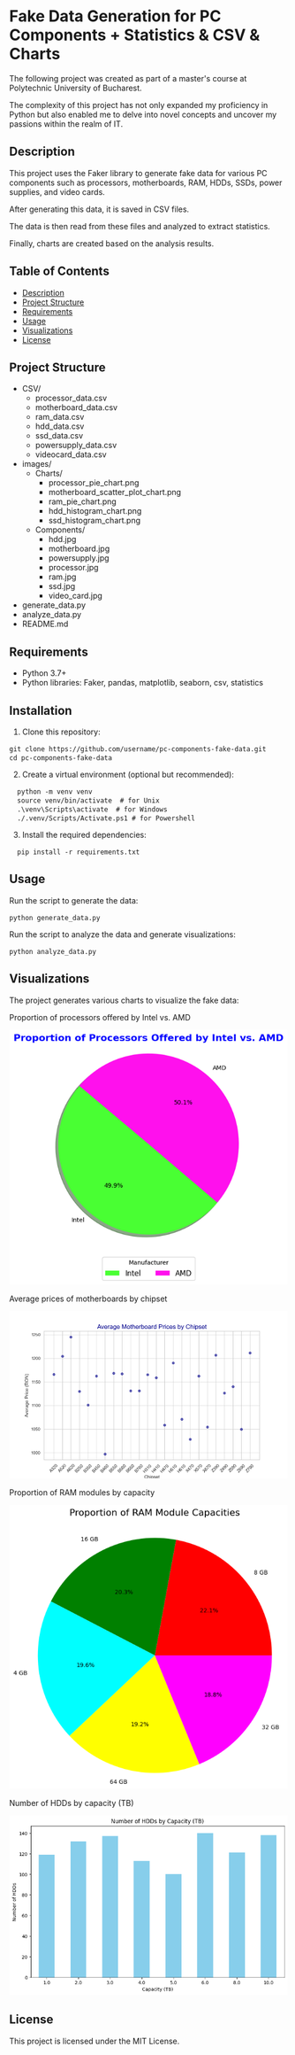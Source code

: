 # Fake Data Generation for PC Components + Statistics & CSV & Charts
The following project was created as part of a master's course at Polytechnic University of Bucharest. 

The complexity of this project has not only expanded my proficiency in Python but also enabled me to delve into novel concepts and uncover my passions within the realm of IT.

## Description
This project uses the Faker library to generate fake data for various PC components such as processors, motherboards, RAM, HDDs, SSDs, power supplies, and video cards. 

After generating this data, it is saved in CSV files. 

The data is then read from these files and analyzed to extract statistics.

Finally, charts are created based on the analysis results.

## Table of Contents
- [Description](#description)
- [Project Structure](#project-structure)
- [Requirements](#requirements)
- [Usage](#usage)
- [Visualizations](#visualizations)
- [License](#license)

## Project Structure
- CSV/
  - processor_data.csv
  - motherboard_data.csv
  - ram_data.csv
  - hdd_data.csv
  - ssd_data.csv
  - powersupply_data.csv
  - videocard_data.csv
- images/
  - Charts/
    - processor_pie_chart.png
    - motherboard_scatter_plot_chart.png
    - ram_pie_chart.png
    - hdd_histogram_chart.png
    - ssd_histogram_chart.png
  - Components/
    - hdd.jpg
    - motherboard.jpg
    - powersupply.jpg
    - processor.jpg
    - ram.jpg
    - ssd.jpg
    - video_card.jpg 
- generate_data.py
- analyze_data.py
- README.md


## Requirements
<ul>
  <li>Python 3.7+</li>
  <li>Python libraries: Faker, pandas, matplotlib, seaborn, csv, statistics</li>
</ul>

## Installation

1. Clone this repository:
```
git clone https://github.com/username/pc-components-fake-data.git
cd pc-components-fake-data
```

2. Create a virtual environment (optional but recommended):
```
  python -m venv venv
  source venv/bin/activate  # for Unix
  .\venv\Scripts\activate  # for Windows
  ./.venv/Scripts/Activate.ps1 # for Powershell
```
3. Install the required dependencies:
```
  pip install -r requirements.txt
```

## Usage
Run the script to generate the data:
```
python generate_data.py
```

Run the script to analyze the data and generate visualizations:
```
python analyze_data.py
```

## Visualizations
The project generates various charts to visualize the fake data:

Proportion of processors offered by Intel vs. AMD

![Processor Pie Chart](images/Charts/processor_pie_chart.png)

Average prices of motherboards by chipset

![Motherboard_scatter_plot_chart](images/Charts/motherboard_scatter_plot_chartt.png)

Proportion of RAM modules by capacity

![RAM_pie_chart](images/Charts/ram_pie_chart.png)

Number of HDDs by capacity (TB)

![HDD_Histogram_chart](images/Charts/hdd_histogram_chart.png)

## License
This project is licensed under the MIT License.

